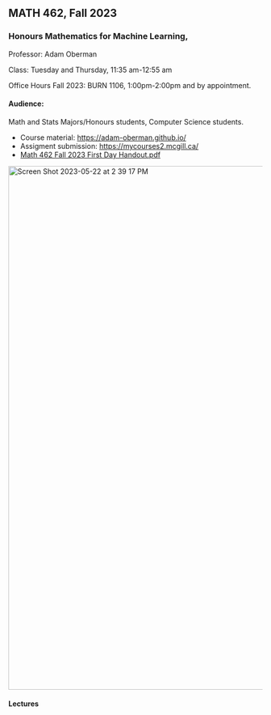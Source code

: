 ## MATH 462, Fall 2023
### Honours Mathematics for Machine Learning,

Professor: Adam Oberman

Class: Tuesday and Thursday, 11:35 am-12:55 am 

Office Hours Fall 2023: BURN 1106, 1:00pm-2:00pm and by appointment. 

#### Audience: 

Math and Stats Majors/Honours students, Computer Science students.

- Course material:  https://adam-oberman.github.io/  
- Assigment submission: https://mycourses2.mcgill.ca/ 
- [Math 462 Fall 2023 First Day Handout.pdf](https://github.com/adam-oberman/adam-oberman.github.io/files/12423466/Math.462.Fall.2023.First.Day.Handout.pdf)
<img width="1036" alt="Screen Shot 2023-05-22 at 2 39 17 PM" src="https://github.com/adam-oberman/adam-oberman.github.io/assets/26426190/e1ea042d-237f-4474-beb7-1409a9d71c3b">

#### Lectures


